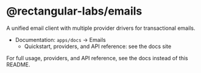 # @rectangular-labs/emails

A unified email client with multiple provider drivers for transactional emails.

- Documentation: `apps/docs` → Emails
  - Quickstart, providers, and API reference: see the docs site

For full usage, providers, and API reference, see the docs instead of this README.

